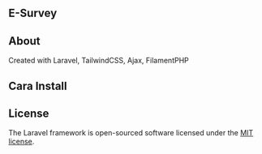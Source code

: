 ## E-Survey 

## About

Created with Laravel, TailwindCSS, Ajax, FilamentPHP 

## Cara Install


## License

The Laravel framework is open-sourced software licensed under the [MIT license](https://opensource.org/licenses/MIT).
